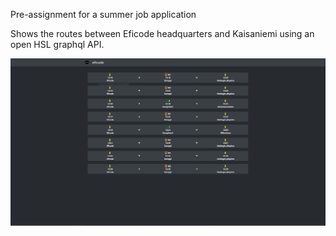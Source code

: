 Pre-assignment for a summer job application

Shows the routes between Eficode headquarters and Kaisaniemi using an open HSL graphql API.

![app image](/image/page.PNG?raw=true)
